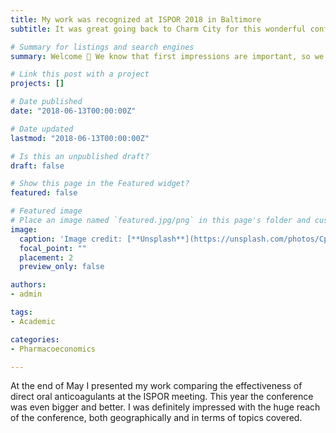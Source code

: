 ```yaml
---
title: My work was recognized at ISPOR 2018 in Baltimore
subtitle: It was great going back to Charm City for this wonderful conference.

# Summary for listings and search engines
summary: Welcome 👋 We know that first impressions are important, so we've populated your new site with some initial content to help you get familiar with everything in no time.

# Link this post with a project
projects: []

# Date published
date: "2018-06-13T00:00:00Z"

# Date updated
lastmod: "2018-06-13T00:00:00Z"

# Is this an unpublished draft?
draft: false

# Show this page in the Featured widget?
featured: false

# Featured image
# Place an image named `featured.jpg/png` in this page's folder and customize its options here.
image:
  caption: 'Image credit: [**Unsplash**](https://unsplash.com/photos/CpkOjOcXdUY)'
  focal_point: ""
  placement: 2
  preview_only: false

authors:
- admin

tags:
- Academic

categories:
- Pharmacoeconomics

---
```


At the end of May I presented my work comparing the effectiveness of direct oral anticoagulants at the ISPOR meeting. This year the conference was even bigger and better. I was definitely impressed with the huge reach of the conference, both geographically and in terms of topics covered.